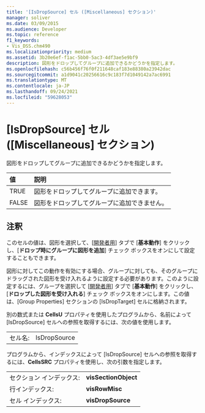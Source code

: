 ```yaml
---
title: '[IsDropSource] セル ([Miscellaneous] セクション)'
manager: soliver
ms.date: 03/09/2015
ms.audience: Developer
ms.topic: reference
f1_keywords:
- Vis_DSS.chm490
ms.localizationpriority: medium
ms.assetid: 3b20e6ef-f1ac-5bb0-5ac3-4df3ae5e9bf9
description: 図形をドロップしてグループに追加できるかどうかを指定します。
ms.openlocfilehash: c56b456f76f0f211648caf183e88380a23942dac
ms.sourcegitcommit: a1d9041c20256616c9c183f7d1049142a7ac6991
ms.translationtype: MT
ms.contentlocale: ja-JP
ms.lasthandoff: 09/24/2021
ms.locfileid: "59628053"
---
```

# <a name="isdropsource-cell-miscellaneous-section"></a>[IsDropSource] セル ([Miscellaneous] セクション)

図形をドロップしてグループに追加できるかどうかを指定します。
  
|**値**|**説明**|
|:-----|:-----|
|TRUE  <br/> |図形をドロップしてグループに追加できます。  <br/> |
|FALSE  <br/> |図形をドロップしてグループに追加できません。  <br/> |
   
## <a name="remarks"></a>注釈

このセルの値は、図形を選択して、[[開発者用](run-in-developer-mode-display-the-developer-tab.md)] タブで [**基本動作**] をクリックし、[**ドロップ時にグループに図形を追加**] チェック ボックスをオンにして設定することもできます。 
  
図形に対してこの動作を有効にする場合、グループに対しても、そのグループにドラッグされた図形を受け入れるように設定する必要があります。このように設定するには、グループを選択して [[開発者用](run-in-developer-mode-display-the-developer-tab.md)] タブで [**基本動作**] をクリックし、[**ドロップした図形を受け入れる**] チェック ボックスをオンにします。この値は、[Group Properties] セクションの [IsDropTarget] セルに格納されます。 
  
別の数式または **CellsU** プロパティを使用したプログラムから、名前によって [IsDropSource] セルへの参照を取得するには、次の値を使用します。 
  
|||
|:-----|:-----|
|セル名:  <br/> |IsDropSource  <br/> |
   
プログラムから、インデックスによって [IsDropSource] セルへの参照を取得するには、**CellsSRC** プロパティを使用し、次の引数を指定します。 
  
|||
|:-----|:-----|
|セクション インデックス:  <br/> |**visSectionObject** <br/> |
|行インデックス:  <br/> |**visRowMisc** <br/> |
|セル インデックス:  <br/> |**visDropSource** <br/> |
   


